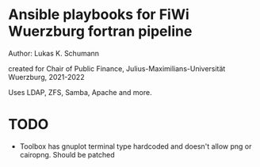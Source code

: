 # Ansible playbooks for FiWi Wuerzburg fortran pipeline

Author: Lukas K. Schumann

created for Chair of Public Finance, Julius-Maximilians-Universität Wuerzburg, 2021-2022



Uses LDAP, ZFS, Samba, Apache and more.



# TODO

- Toolbox has gnuplot terminal type hardcoded and doesn't allow png or cairopng. Should be patched


